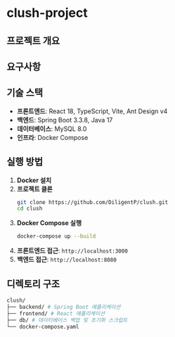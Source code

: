 # clush-project

## 프로젝트 개요

## 요구사항

## 기술 스택
- **프론트엔드**: React 18, TypeScript, Vite, Ant Design v4
- **백엔드**: Spring Boot 3.3.8, Java 17
- **데이터베이스**: MySQL 8.0
- **인프라**: Docker Compose

## 실행 방법
1. **Docker 설치**
2. **프로젝트 클론**
   ```bash
   git clone https://github.com/DiligentP/clush.git
   cd clush
   ```
3. **Docker Compose 실행**
   ```bash
   docker-compose up --build
   ```
4. **프론트엔드 접근**: `http://localhost:3000`
5. **백엔드 접근**: `http://localhost:8080`

## 디렉토리 구조
```bash
clush/
├── backend/ # Spring Boot 애플리케이션
├── frontend/ # React 애플리케이션
├── db/ # 데이터베이스 벡업 및 초기화 스크립트
└── docker-compose.yaml
```
